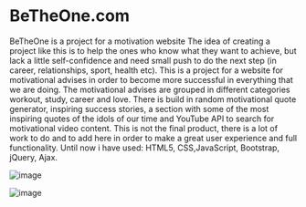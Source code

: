 # BeTheOne.com
BeTheOne is a project for a motivation website
The idea of creating a project like this is to help the ones who know what they want to achieve, but lack a little self-confidence and need small push to do the next step (in career, relationships, sport, health etc).
This is a project for a website for motivational advises in order to become more successful in everything that we are doing.
The motivational advises are grouped in different categories workout, study, career and love.
There is build in random motivational quote generator, inspiring success stories, a section with some of the most inspiring quotes of the idols of our time and YouTube API to search for motivational video content. 
This is not the final product, there is a lot of work to do and to add here in order to make a great user experience and full functionality.
Until now i have used: HTML5, CSS,JavaScript, Bootstrap, jQuery, Ajax.

![image](https://user-images.githubusercontent.com/35655685/40464803-0eed3b90-5f26-11e8-89fb-a41eece0c50e.png)

![image](https://user-images.githubusercontent.com/35655685/40464866-6c638d10-5f26-11e8-930e-1d063556b3c2.png)


